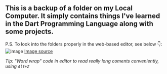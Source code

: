 ## This is a backup of a folder on my Local Computer. It simply contains things I've learned in the Dart Programming Language along with some projects.

P.S. To look into the folders properly in the web-based editor, see below 👇:
![image](https://user-images.githubusercontent.com/21967002/185408559-a09adf69-3696-4f0e-8dd1-dff639b03ad5.png)
[Image source](https://docs.github.com/en/codespaces/the-githubdev-web-based-editor) 

*Tip: "Word wrap" code in editor to read really long coments conveniently, using `Alt+Z`* 

